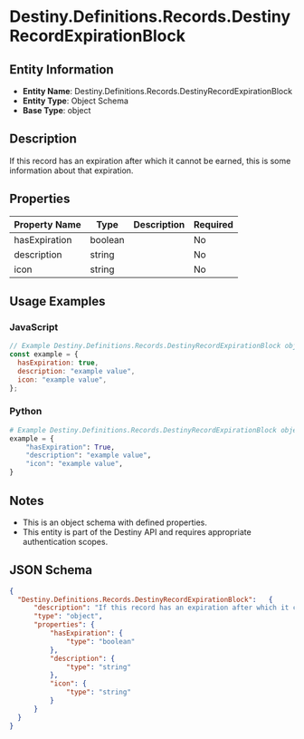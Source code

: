 # Destiny.Definitions.Records.DestinyRecordExpirationBlock

## Entity Information
- **Entity Name**: Destiny.Definitions.Records.DestinyRecordExpirationBlock
- **Entity Type**: Object Schema
- **Base Type**: object

## Description
If this record has an expiration after which it cannot be earned, this is some information about that expiration.

## Properties

| Property Name | Type | Description | Required |
|---------------|------|-------------|----------|
| hasExpiration | boolean |  | No |
| description | string |  | No |
| icon | string |  | No |

## Usage Examples

### JavaScript
```javascript
// Example Destiny.Definitions.Records.DestinyRecordExpirationBlock object
const example = {
  hasExpiration: true,
  description: "example value",
  icon: "example value",
};
```

### Python
```python
# Example Destiny.Definitions.Records.DestinyRecordExpirationBlock object
example = {
    "hasExpiration": True,
    "description": "example value",
    "icon": "example value",
}
```

## Notes
- This is an object schema with defined properties.
- This entity is part of the Destiny API and requires appropriate authentication scopes.

## JSON Schema
```json
{
  "Destiny.Definitions.Records.DestinyRecordExpirationBlock":   {
      "description": "If this record has an expiration after which it cannot be earned, this is some information about that expiration.",
      "type": "object",
      "properties": {
          "hasExpiration": {
              "type": "boolean"
          },
          "description": {
              "type": "string"
          },
          "icon": {
              "type": "string"
          }
      }
  }
}
```
